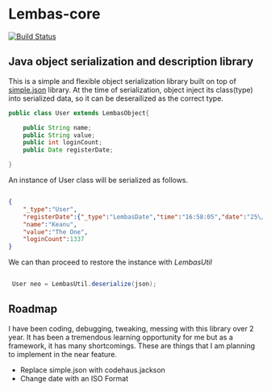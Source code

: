 # Lembas-core

[![Build Status](https://travis-ci.org/anlcan/Lembas-core.svg?branch=master)](https://travis-ci.org/anlcan/Lembas-core)

## Java object serialization and description library

This is a simple and flexible object serialization library built on top of [simple.json](https://code.google.com/p/json-simple/) library. At the time of serialization, object
inject its class(type) into serialized data, so it can be deserailized as the correct type.

``` java
public class User extends LembasObject{

    public String name;
    public String value;
    public int loginCount;
    public Date registerDate;

}
```

An instance of User class will be serialized as follows.

```json

{
    "_type":"User",
    "registerDate":{"_type":"LembasDate","time":"16:58:05","date":"25\/08\/2014","zone":"+0300"},
    "name":"Keanu",
    "value":"The One",
    "loginCount":1337
}

```

We can  than proceed to restore the instance with *LembasUtil*
``` java

 User neo = LembasUtil.deserialize(json);

```



## Roadmap

I have been coding, debugging, tweaking, messing with this library over 2 year. It has been a tremendous
 learning opportunity for me but as a framework, it has many shortcomings.
These are things that I am planning to implement in the near feature.

- Replace simple.json with codehaus.jackson
- Change date with an ISO Format



